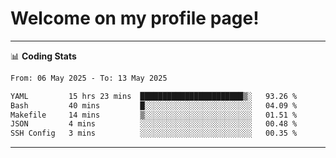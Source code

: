 # Welcome on my profile page!
<!-- print(("dralla"[::-1]+"s").capitalize()) -->

<!-- ---
👨🏻‍💻 **Busy With**
* Learning new Skills.
* Building small Projects.
* Being helpful. -->

---
📊 **Coding Stats**
<!--START_SECTION:waka-->

```txt
From: 06 May 2025 - To: 13 May 2025

YAML         15 hrs 23 mins  ███████████████████████▒░   93.26 %
Bash         40 mins         █░░░░░░░░░░░░░░░░░░░░░░░░   04.09 %
Makefile     14 mins         ▒░░░░░░░░░░░░░░░░░░░░░░░░   01.51 %
JSON         4 mins          ░░░░░░░░░░░░░░░░░░░░░░░░░   00.48 %
SSH Config   3 mins          ░░░░░░░░░░░░░░░░░░░░░░░░░   00.35 %
```

<!--END_SECTION:waka-->
---
